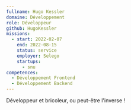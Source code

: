 ```yaml
---
fullname: Hugo Kessler
domaine: Développement
role: Développeur
github: HugoKessler
missions:
  - start: 2022-02-07
    end: 2022-08-15
    status: service
    employer: Selego
    startups:
      - snu
competences:
  - Développement Frontend
  - Développement Backend
---
```

Développeur et bricoleur, ou peut-être l'inverse !